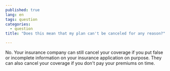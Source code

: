 ```yaml
---
published: true
lang: en
tags: question
categories:
  - question
title: "Does this mean that my plan can't be canceled for any reason?"

---
```


No. Your insurance company can still cancel your coverage if you put false or incomplete information on your insurance application on purpose. They can also cancel your coverage if you don't pay your premiums on time.
